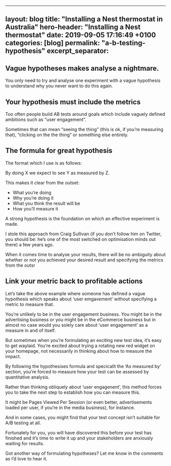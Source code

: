 ---
layout: blog
title: "Installing a Nest thermostat in Australia"
hero-header: "Installing a Nest thermostat"
date: 2019-09-05 17:16:49 +0100
categories: [blog]
permalink: "a-b-testing-hypothesis"
excerpt_separator: <!--more-->
--
## Vague hypotheses makes analyse a  nightmare.

You only need to try and analyse one experiment with a vague hypothesis to understand why you never want to do this again.

## Your hypothesis must include the metrics

Too often people build AB tests around goals which include vaguely defined ambitions such as “user engagement”.

Sometimes that can mean “seeing the thing” (this is ok, if you’re measuring that), “clicking on the the thing” or something else entirely.

## The formula for great hypothesis

The format which I use is as follows:

By doing X we expect to see Y as measured by Z.

This makes it clear from the outset:

- What you’re doing
- Why you’re doing it
- What you think the result will be
- How you’ll measure it

A strong hypothesis is the foundation on which an effective experiment is made.

I stole this approach from Craig Sullivan (if you don’t follow him on Twitter, you should be: he’s one of the most switched on optimisation minds out there) a few years ago.

When it comes time to analyse your results, there will be no ambiguity about whether or not you achieved your desired result and specifying the metrics from the outsr

## Link your metric back to profitable actions

Let’s take the above example where someone has defined a vague hypothesis which speaks about ‘user emgavement’ without specifying a metric to measure that.

You’re unlikely to be in the user engagement business. You might be in the advertising business or you might be in the eCommerce business but in almost no case would you solely care about ‘user engagement’ as a measure in and of itself.

But sometimes when you’re formulating an exciting new test idea, it’s easy to get waylaid. You’re excited about trying a rotating new red widget on your homepage, not necessarily in thinking about how to measure the impact.

By following the hypothesises formula and specicallt the ‘As measured by’ section, you’re forced to measure how your test can be assessed by quantitative analysis.

Rather than thinking obliquely about ‘user engagenent’, this method forces you to take the next step to establish how you can measure this.

It might be Pages Viewed Per Session (or even better, advertisements loaded per user, if you’re in the media business), for instance.

And in some cases, you might find that your test concept isn’t suitable for A/B testing at all. 

Fortunately for you, you will have discovered this before your test has finished and it’s time to write it up and your stakeholders are anxiously waiting for results.

Got another way of formulating hypotheses? Let me know in the comments as I’d love to hear it.